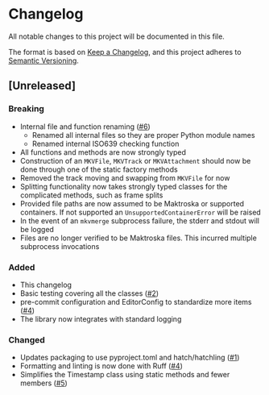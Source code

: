 # Changelog

All notable changes to this project will be documented in this file.

The format is based on [Keep a Changelog](https://keepachangelog.com/en/1.1.0/),
and this project adheres to [Semantic Versioning](https://semver.org/spec/v2.0.0.html).

## [Unreleased]

### Breaking

- Internal file and function renaming ([#6](https://github.com/stumpylog/pymkv/pull/6))
  - Renamed all internal files so they are proper Python module names
  - Renamed internal ISO639 checking function
- All functions and methods are now strongly typed
- Construction of an `MKVFile`, `MKVTrack` or `MKVAttachment` should now be done through one of the static factory methods
- Removed the track moving and swapping from `MKVFile` for now
- Splitting functionality now takes strongly typed classes for the complicated methods, such as frame splits
- Provided file paths are now assumed to be Maktroska or supported containers. If not supported an `UnsupportedContainerError` will be raised
- In the event of an `mkvmerge` subprocess failure, the stderr and stdout will be logged
- Files are no longer verified to be Maktroska files. This incurred multiple subprocess invocations

### Added

- This changelog
- Basic testing covering all the classes ([#2](https://github.com/stumpylog/pymkv/pull/2))
- pre-commit configuration and EditorConfig to standardize more items ([#4](https://github.com/stumpylog/pymkv/pull/4))
- The library now integrates with standard logging

### Changed

- Updates packaging to use pyproject.toml and hatch/hatchling ([#1](https://github.com/stumpylog/pymkv/pull/1))
- Formatting and linting is now done with Ruff ([#4](https://github.com/stumpylog/pymkv/pull/4))
- Simplifies the Timestamp class using static methods and fewer members ([#5](https://github.com/stumpylog/pymkv/pull/5))
